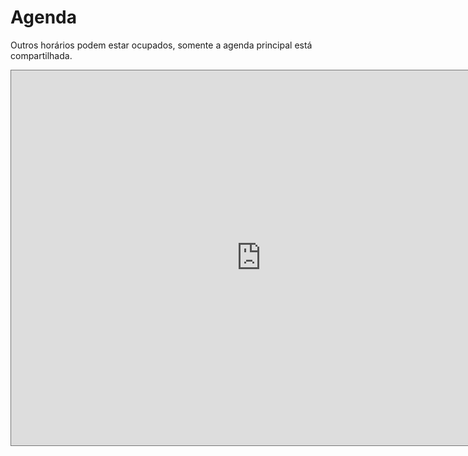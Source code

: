 # Agenda

Outros horários podem estar ocupados, somente a agenda principal está compartilhada.


<iframe style="border: solid 1px #777;" src="https://calendar.google.com/calendar/embed?height=600&amp;wkst=1&amp;ctz=America%2FSao_Paulo&amp;bgcolor=%23ffffff&amp;showDate=0&amp;showPrint=0&amp;showTabs=0&amp;showCalendars=0&amp;showTz=0&amp;mode=WEEK&amp;showTitle=0&amp;src=cm1pcmFuZGFAdW5pY2FtcC5icg&amp;color=%230B8043" width="800" height="600" frameborder="0" scrolling="no"><span data-mce-type="bookmark" style="display: inline-block; width: 0px; overflow: hidden; line-height: 0;" class="mce_SELRES_start">﻿</span></iframe>